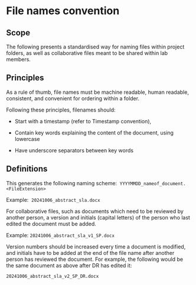 # File  names convention

## Scope

The following presents a standardised way for naming files within project folders, as well as collaborative files meant to be shared within lab members. 

## Principles

As a rule of thumb, file names must be machine readable, human readable, consistent,  and convenient for ordering within a folder. 

Following these principles, filenames should: 

-   Start with a timestamp (refer to Timestamp convention), 

-   Contain key words explaining the content of the document, using lowercase 

-   Have underscore separators between key words  

## Definitions 

This generates the following naming scheme: 
`YYYYMMDD_nameof_document.<FileExtension>`

Example: 
`20241006_abstract_sla.docx` 

For collaborative files, such as documents which need to be reviewed by another person, a version and initials (capital letters) of the person who last edited the document must be added.  

Example:
`20241006_abstract_sla_v1_SP.docx` 

Version numbers should be increased every time a document is modified, and initials have to be added at the end of the file name after another person has reviewed the document. For example, the following would be the same document as above after DR has edited it: 

`20241006_abstract_sla_v2_SP_DR.docx`
